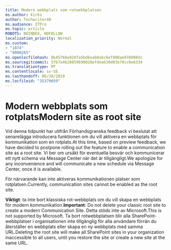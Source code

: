 ```yaml
---
title: Modern webbplats som rotwebbplatsen
ms.author: kirks
author: Techwriter40
ms.audience: ITPro
ms.topic: article
ROBOTS: NOINDEX, NOFOLLOW
localization_priority: Normal
ms.custom:
- "1874"
- "9000265"
ms.openlocfilehash: 8b45766e920fa5bd6eab8abc6ef808ae978808dc
ms.sourcegitcommit: 5fb7a4b28859690020efdea630d03e70cc0e6334
ms.translationtype: MT
ms.contentlocale: sv-SE
ms.lasthandoff: 06/28/2019
ms.locfileid: "35379659"
---
```

# <a name="modern-site-as-root-site"></a><span data-ttu-id="b5632-102">Modern webbplats som rotplats</span><span class="sxs-lookup"><span data-stu-id="b5632-102">Modern site as root site</span></span>

<span data-ttu-id="b5632-103">Vid denna tidpunkt har utifrån Förhandsgranska feedback vi beslutat att senarelägga introducera funktionen om du vill aktivera en webbplats för kommunikation som en rotplats.</span><span class="sxs-lookup"><span data-stu-id="b5632-103">At this time, based on preview feedback, we have decided to postpone rolling out the feature to enable a communication site as a root site.</span></span> <span data-ttu-id="b5632-104">Vi ber om ursäkt för eventuella besvär och kommunicerar ett nytt schema via Message Center när det är tillgängligt.</span><span class="sxs-lookup"><span data-stu-id="b5632-104">We apologize for any inconvenience and will communicate a new schedule via Message Center, once it is available.</span></span>

<span data-ttu-id="b5632-105">För närvarande kan inte aktiveras kommunikationen platser som rotplatsen.</span><span class="sxs-lookup"><span data-stu-id="b5632-105">Currently, communication sites cannot be enabled as the root site.</span></span>

<span data-ttu-id="b5632-106">**Viktigt**: ta inte bort klassiska rot-webbplats om du vill skapa en webbplats för modern kommunikation.</span><span class="sxs-lookup"><span data-stu-id="b5632-106">**Important**: Do not delete your classic root site to create a modern Communication Site.</span></span> <span data-ttu-id="b5632-107">Detta stöds inte av Microsoft.</span><span class="sxs-lookup"><span data-stu-id="b5632-107">This is not supported by Microsoft.</span></span> <span data-ttu-id="b5632-108">Ta bort rotwebbplatsen blir alla SharePoint-webbplatser i organisationen inte tillgänglig för alla användare förrän du återställer en webbplats eller skapa en ny webbplats med samma URL.</span><span class="sxs-lookup"><span data-stu-id="b5632-108">Deleting the root site will make all SharePoint sites in your organization inaccessible to all users, until you restore the site or create a new site at the same URL.</span></span>
